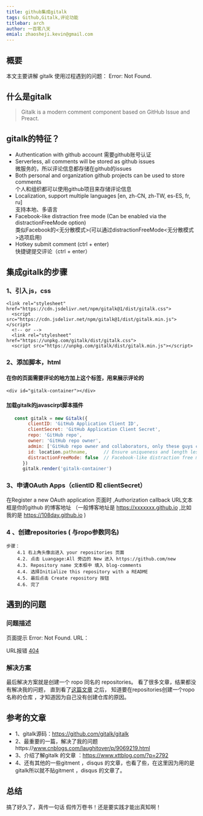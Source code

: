 ```yaml
---
title: github集成gitalk
tags: Github,Gitalk,评论功能
titlebar: arch
author: 一百零八天
emial: zhaosheji.kevin@gmail.com
---
```


## 概要
本文主要讲解 gitalk 使用过程遇到的问题： Error: Not Found.
## 什么是gitalk
> Gitalk is a modern comment component based on GitHub Issue and Preact.
## gitalk的特征？

+ Authentication with github account
 需要github账号认证
+ Serverless, all comments will be stored as github issues 
<br>微服务的，所以评论信息都存储在github的issues
+ Both personal and organization github projects can be used to store comments
<br>个人和组织都可以使用github项目来存储评论信息
+ Localization, support multiple languages [en, zh-CN, zh-TW, es-ES, fr, ru]
<br>支持本地、多语言
+ Facebook-like distraction free mode (Can be enabled via the distractionFreeMode option)
 	<br>类似Facebook的<无分散模式>(可以通过distractionFreeMode<无分散模式>选项启用)
+ Hotkey submit comment (ctrl + enter)
	<br>快捷键提交评论（ctrl + enter）
## 集成gitalk的步骤

### 1、引入 js，css 
```
<link rel="stylesheet" href="https://cdn.jsdelivr.net/npm/gitalk@1/dist/gitalk.css">
  <script src="https://cdn.jsdelivr.net/npm/gitalk@1/dist/gitalk.min.js"></script>
  <!-- or -->
  <link rel="stylesheet" href="https://unpkg.com/gitalk/dist/gitalk.css">
  <script src="https://unpkg.com/gitalk/dist/gitalk.min.js"></script>
 ```

### 2、添加脚本，html 
#### 在你的页面需要评论的地方加上这个标签，用来展示评论的<br>
```
<div id="gitalk-container"></div>
```
#### 加载gitalk的javascirpt脚本插件
```javascript
   const gitalk = new Gitalk({
        clientID: 'GitHub Application Client ID',
        clientSecret: 'GitHub Application Client Secret',
        repo: 'GitHub repo',
        owner: 'GitHub repo owner',
        admin: ['GitHub repo owner and collaborators, only these guys can initialize github issues'],
        id: location.pathname,      // Ensure uniqueness and length less than 50
        distractionFreeMode: false  // Facebook-like distraction free mode
      }) 
      gitalk.render('gitalk-container')
```
### 3、申请OAuth Apps（clientID 和 clientSecret）

   在Register a new OAuth application 页面时 ,Authorization callback URL文本框是你的github 的博客地址 
  （一般博客地址是 https://xxxxxxx.github.io ,比如我的是 https://108day.github.io )

### 4 、创建repositories ( 与ropo参数同名)

	步骤：
        4.1 右上角头像出进入 your repositories 页面
        4.2. 点击 Luangage:All 旁边的 New 进入 https://github.com/new 
        4.3. Repository name 文本框中 填入 blog-comments  
        4.4. 选择Initialize this repository with a README 
        4.5. 最后点击 Create repository 按钮  
        4.6. 完了 
               
## 遇到的问题

### 问题描述

页面提示 Error: Not Found. URL：
    
URL报错 [404](https://api.github.com/repos/108day/blog-comments/issues?client_id=1f02192554bde9b07bf8&client_secret=bc467ba8d75e23cc041adc841401382b6d41aa28&labels=gitment,%2F2018%2F12%2F06%2Fmarkdonw.html&t=1544105334346 )
    
### 解决方案
最后解决方案就是创建一个 ropo 同名的 repositories。
看了很多文章，结果都没有解决我的问题，
直到看了[这篇文章](https://www.cnblogs.com/laughitover/p/9069219.html/) 之后，
知道要在repositories创建一个ropo名称的仓库 ，才知道因为自己没有创建仓库的原因。

## 参考的文章

- 1、gitalk源码：https://github.com/gitalk/gitalk
- 2、最重要的一篇，解决了我的问题https://www.cnblogs.com/laughitover/p/9069219.html
- 3、介绍了解gitalk 的文章 ：https://www.xttblog.com/?p=2792
- 4、还有其他的一些gitment ，disqus 的文章，也看了些，在这里因为用的是gitalk所以就不贴gitment ，disqus 的文章了。

## 总结

搞了好久了，真传一句话 假传万卷书！还是要实践才能出真知啊！


